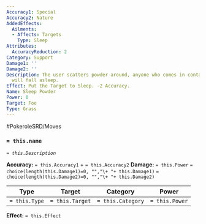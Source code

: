 ```yaml
---
Accuracy1: Special
Accuracy2: Nature
AddedEffects:
  Ailments:
  - Affects: Targets
    Type: Sleep
Attributes:
  AccuracyReduction: 2
Category: Support
Damage1: ''
Damage2: ''
Description: The user scatters powder around, anyone who comes in contact with it
  will fall asleep.
Effect: Put the Target to Sleep. -2 Accuracy.
Name: Sleep Powder
Power: 0
Target: Foe
Type: Grass
---
```


#PokeroleSRD/Moves

### `= this.name`
*`= this.Description`*

**Accuracy:** `= this.Accuracy1` + `= this.Accuracy2`
**Damage:** `= this.Power` `= choice(length(this.Damage1)=0, "","\+ "+ this.Damage1)` `= choice(length(this.Damage2)=0, "","\+ "+ this.Damage2)`

| Type          | Target          | Category          | Power          |
| ------------- | --------------- | ----------------  | -------------- |
| `= this.Type` | `= this.Target` | `= this.Category` | `= this.Power` | 

**Effect:** `= this.Effect`